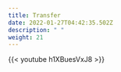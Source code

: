 ```yaml
---
title: Transfer
date: 2022-01-27T04:42:35.502Z
description: " "
weight: 21
---
```

{{< youtube h1XBuesVxJ8 >}}
